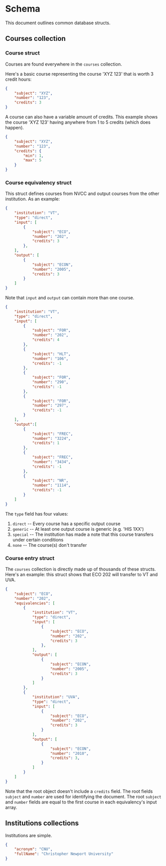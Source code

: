 # Schema

This document outlines common database structs.

## Courses collection

### Course struct

Courses are found everywhere in the `courses` collection.

Here's a basic course representing the course 'XYZ 123' that is worth 3 credit hours:

```json
{
    "subject": "XYZ",
    "number": "123",
    "credits": 3
}
```

A course can also have a variable amount of credits. This example shows the course 'XYZ 123' having anywhere from 1 to 5 credits (which does happen).

```json
{
    "subject": "XYZ",
    "number": "123",
    "credits": {
        "min": 1,
        "max": 5
    }
}
```

### Course equivalency struct

This struct defines courses from NVCC and output courses from the other institution. As an example:

```json
{
    "institution": "VT",
    "type": "direct",
    "input": [
        {
            "subject": "ECO",
            "number": "202",
            "credits": 3
        },
    ],
    "output": [
        {
            "subject": "ECON",
            "number": "2005",
            "credits": 3
        }
    ]
}
```

Note that `input` and `output` can contain more than one course.

```json
{
    "institution": "VT",
    "type": "direct",
    "input": [
        {
            "subject": "FOR",
            "number": "202",
            "credits": 4
        },
        {
            "subject": "HLT",
            "number": "106",
            "credits": -1
        },
        {
            "subject": "FOR",
            "number": "290",
            "credits": -1
        },
        {
            "subject": "FOR",
            "number": "297",
            "credits": -1
        }
    ],
    "output":[
        {
            "subject": "FREC",
            "number": "3224",
            "credits": 1
        },
        {
            "subject": "FREC",
            "number": "3434",
            "credits": -1
        },
        {
            "subject": "NR",
            "number": "1114",
            "credits": -1
        }
    ]
}
```

The `type` field has four values:

 1. `direct` -- Every course has a specific output course
 2. `generic` -- At least one output course is generic (e.g. 'HIS 1XX')
 3. `special` -- The institution has made a note that this course transfers under certain conditions
 4. `none` -- The course(s) don't transfer

### Course entry struct

The `courses` collection is directly made up of thousands of these structs. Here's an example: this struct shows that ECO 202 will transfer to VT and UVA.

```json
{
    "subject": "ECO",
    "number": "202",
    "equivalencies": [
        {
            "institution": "VT",
            "type": "direct",
            "input": [
                {
                    "subject": "ECO",
                    "number": "202",
                    "credits": 3
                },
            ],
            "output": [
                {
                    "subject": "ECON",
                    "number": "2005",
                    "credits": 3
                }
            ]
        },
        {
            "institution": "UVA",
            "type": "direct",
            "input": [
                {
                    "subject": "ECO",
                    "number": "202",
                    "credits": 3
                }
            ],
            "output": [
                {
                    "subject": "ECON",
                    "number": "2010",
                    "credits": 3,
                }
            ]
        }
    ]
}
```

Note that the root object doesn't include a `credits` field. The root fields `subject` and `number` are used for identifying the document. The root `subject` and `number` fields are equal to the first course in each equivalency's input array.

## Institutions collections

Institutions are simple.

```json
{
    "acronym": "CNU",
    "fullName": "Christopher Newport University"
}
```
